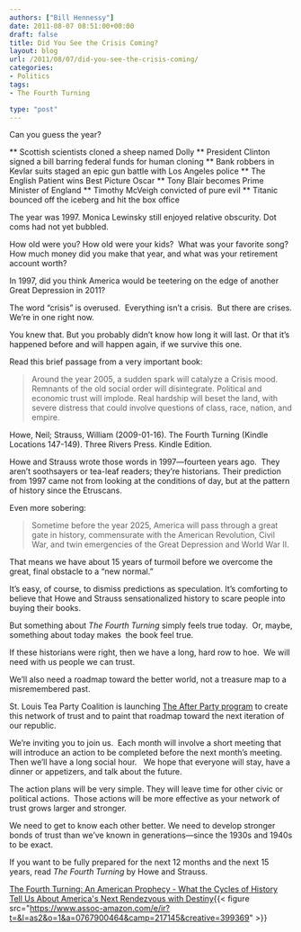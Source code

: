 ```yaml
---
authors: ["Bill Hennessy"]
date: 2011-08-07 08:51:00+00:00
draft: false
title: Did You See the Crisis Coming?
layout: blog
url: /2011/08/07/did-you-see-the-crisis-coming/
categories:
- Politics
tags:
- The Fourth Turning

type: "post"
---
```


Can you guess the year?




** Scottish scientists cloned a sheep named Dolly
** President Clinton signed a bill barring federal funds for human cloning
** Bank robbers in Kevlar suits staged an epic gun battle with Los Angeles police
** The English Patient wins Best Picture Oscar
** Tony Blair becomes Prime Minister of England
** Timothy McVeigh convicted of pure evil
** Titanic bounced off the iceberg and hit the box office


The year was 1997. Monica Lewinsky still enjoyed relative obscurity. Dot coms had not yet bubbled.

How old were you? How old were your kids?  What was your favorite song? How much money did you make that year, and what was your retirement account worth?

In 1997, did you think America would be teetering on the edge of another Great Depression in 2011?

The word “crisis” is overused.  Everything isn’t a crisis.  But there are crises. We’re in one right now.

You knew that. But you probably didn’t know how long it will last. Or that it’s happened before and will happen again, if we survive this one.

Read this brief passage from a very important book:



> Around the year 2005, a sudden spark will catalyze a Crisis mood. Remnants of the old social order will disintegrate. Political and economic trust will implode. Real hardship will beset the land, with severe distress that could involve questions of class, race, nation, and empire.

Howe, Neil; Strauss, William (2009-01-16). The Fourth Turning (Kindle Locations 147-149). Three Rivers Press. Kindle Edition.



Howe and Strauss wrote those words in 1997—fourteen years ago.  They aren’t soothsayers or tea-leaf readers; they’re historians. Their prediction from 1997 came not from looking at the conditions of day, but at the pattern of history since the Etruscans.

Even more sobering:



> Sometime before the year 2025, America will pass through a great gate in history, commensurate with the American Revolution, Civil War, and twin emergencies of the Great Depression and World War II.



That means we have about 15 years of turmoil before we overcome the great, final obstacle to a “new normal.”

It’s easy, of course, to dismiss predictions as speculation. It’s comforting to believe that Howe and Strauss sensationalized history to scare people into buying their books.

But something about _The Fourth Turning_ simply feels true today.  Or, maybe, something about today makes  the book feel true.

If these historians were right, then we have a long, hard row to hoe.  We will need with us people we can trust.

We’ll also need a roadmap toward the better world, not a treasure map to a misremembered past.

St. Louis Tea Party Coalition is launching [The After Party program](https://stlouisteaparty.com/category/the-after-party/) to create this network of trust and to paint that roadmap toward the next iteration of our republic.

We’re inviting you to join us.  Each month will involve a short meeting that will introduce an action to be completed before the next month’s meeting.  Then we’ll have a long social hour.   We hope that everyone will stay, have a dinner or appetizers, and talk about the future.

The action plans will be very simple. They will leave time for other civic or political actions.  Those actions will be more effective as your network of trust grows larger and stronger.

We need to get to know each other better. We need to develop stronger bonds of trust than we’ve known in generations—since the 1930s and 1940s to be exact.

If you want to be fully prepared for the next 12 months and the next 15 years, read _The Fourth Turning_ by Howe and Strauss.

[The Fourth Turning: An American Prophecy - What the Cycles of History Tell Us About America's Next Rendezvous with Destiny](https://www.amazon.com/gp/product/0767900464/ref=as_li_ss_tl?ie=UTF8&tag=hennesssview-20&linkCode=as2&camp=217145&creative=399369&creativeASIN=0767900464){{< figure src="https://www.assoc-amazon.com/e/ir?t=&l=as2&o=1&a=0767900464&camp=217145&creative=399369" >}}

